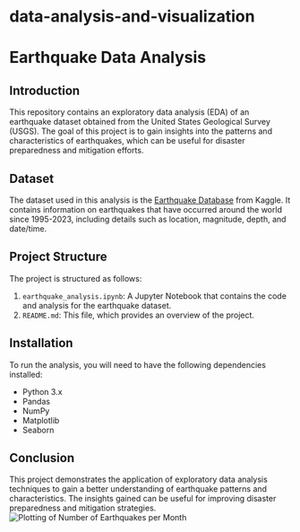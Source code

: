 # data-analysis-and-visualization
# Earthquake Data Analysis

## Introduction
This repository contains an exploratory data analysis (EDA) of an earthquake dataset obtained from the United States Geological Survey (USGS). The goal of this project is to gain insights into the patterns and characteristics of earthquakes, which can be useful for disaster preparedness and mitigation efforts.

## Dataset
The dataset used in this analysis is the [Earthquake Database]([https://www.kaggle.com/datasets/usgs/earthquake-database]) from Kaggle. It contains information on earthquakes that have occurred around the world since 1995-2023, including details such as location, magnitude, depth, and date/time.

## Project Structure
The project is structured as follows:

1. `earthquake_analysis.ipynb`: A Jupyter Notebook that contains the code and analysis for the earthquake dataset.
2. `README.md`: This file, which provides an overview of the project.

## Installation
To run the analysis, you will need to have the following dependencies installed:

- Python 3.x
- Pandas
- NumPy
- Matplotlib
- Seaborn
## Conclusion
This project demonstrates the application of exploratory data analysis techniques to gain a better understanding of earthquake patterns and characteristics. The insights gained can be useful for improving disaster preparedness and mitigation strategies.
![Plotting of Number of Earthquakes per Month](https://github.com/user-attachments/assets/ae7f006a-89d9-4099-84a8-ae469921db83)

